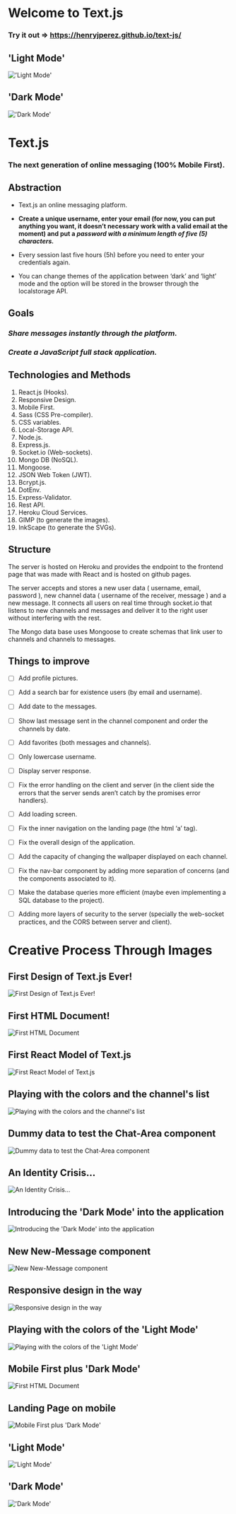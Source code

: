 # Welcome to Text.js

### Try it out => https://henryjperez.github.io/text-js/

## 'Light Mode'
!['Light Mode'](./documentationProcess/12.jpg)

## 'Dark Mode'
!['Dark Mode'](./documentationProcess/13.jpg)

# Text.js
### The next generation of online messaging (100% Mobile First).

## Abstraction
- Text.js an online messaging platform.
  
- **Create a unique username, enter your email (for now, you can put anything you want, it doesn’t necessary work with a valid email at the moment) and put a _password with a minimum length of five (5) characters._**
	
- Every session last five hours (5h) before you need to enter your credentials again.
	
- You can change themes of the application between ‘dark’ and ‘light’ mode and the option will be stored in the browser through the localstorage API.

## Goals
### ***Share messages instantly through the platform.***
### ***Create a JavaScript full stack application.***
  
## Technologies and Methods
1. React.js (Hooks).
2. Responsive Design.
3. Mobile First.
3. Sass (CSS Pre-compiler).
4. CSS variables.
5. Local-Storage API.
6. Node.js.
7. Express.js.
8. Socket.io (Web-sockets).
9. Mongo DB (NoSQL).
10. Mongoose.
11. JSON Web Token (JWT).
12. Bcrypt.js.
13. DotEnv.
14. Express-Validator.
15. Rest API.
16. Heroku Cloud Services.
17. GIMP (to generate the images).
18. InkScape (to generate the SVGs).
  
## Structure
The server is hosted on Heroku and provides the endpoint to the frontend page that was made with React and is hosted on github pages.

The server accepts and stores a new user data ( username, email, password ), new channel data ( username of the receiver, message ) and a new message. It connects all users on real time through socket.io that listens to new channels and messages and deliver it to the right user without interfering with the rest.

The Mongo data base uses Mongoose to create schemas that link user to channels and channels to messages.
  
## Things to improve
- [ ] Add profile pictures.
   
- [ ] Add a search bar for existence users (by email and username).
    
- [ ] Add date to the messages.
        
- [ ] Show last message sent in the channel component and order the channels by date.
    
- [ ] Add favorites (both messages and channels).
    
- [ ] Only lowercase username.
    
- [ ] Display server response.
    
- [ ] Fix the error handling on the client and server (in the client side the errors that the server sends aren’t catch by the promises error handlers).
    
- [ ] Add loading screen.
    
- [ ] Fix the inner navigation on the landing page (the html ‘a’ tag).
    
- [ ] Fix the overall design of the application.
    
- [ ] Add the capacity of changing the wallpaper displayed on each channel.
    
- [ ] Fix the nav-bar component by adding more separation of concerns (and the components associated to it).
    
- [ ] Make the database queries more efficient (maybe even implementing a SQL database to the project).
    
- [ ] Adding more layers of security to the server (specially the web-socket practices, and the CORS between server and client).
   
# Creative Process Through Images

## First Design of Text.js Ever!
![First Design of Text.js Ever!](./documentationProcess/0.png)

## First HTML Document!
![First HTML Document](./documentationProcess/1.jpg)

## First React Model of Text.js
![First React Model of Text.js](./documentationProcess/2.jpg)

## Playing with the colors and the channel's list
![Playing with the colors and the channel's list](./documentationProcess/3.jpg)

## Dummy data to test the Chat-Area component
![Dummy data to test the Chat-Area component](./documentationProcess/4.jpg)

## An Identity Crisis...
![An Identity Crisis...](./documentationProcess/5.jpg)

## Introducing the 'Dark Mode' into the application
![Introducing the 'Dark Mode' into the application](./documentationProcess/6.jpg)

## New New-Message component
![New New-Message component](./documentationProcess/7.jpg)

## Responsive design in the way
![Responsive design in the way](./documentationProcess/8.jpg)

## Playing with the colors of the 'Light Mode'
![Playing with the colors of the 'Light Mode'](./documentationProcess/9.jpg)

## Mobile First plus 'Dark Mode'
![First HTML Document](./documentationProcess/10.jpg)

## Landing Page on mobile
![Mobile First plus 'Dark Mode'](./documentationProcess/11.jpg)

## 'Light Mode'
!['Light Mode'](./documentationProcess/12.jpg)

## 'Dark Mode'
!['Dark Mode'](./documentationProcess/13.jpg)

